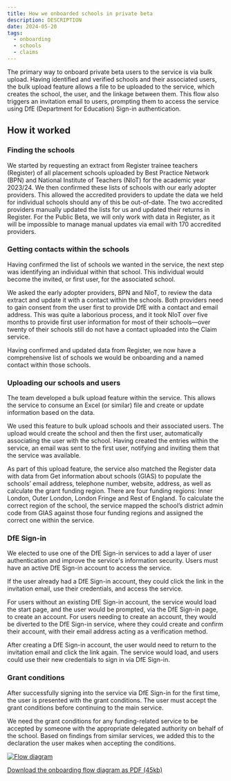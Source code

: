 ```yaml
---
title: How we onboarded schools in private beta
description: DESCRIPTION
date: 2024-05-20
tags:
  - onboarding
  - schools
  - claims
---
```


The primary way to onboard private beta users to the service is via bulk upload. Having identified and verified schools and their associated users, the bulk upload feature allows a file to be uploaded to the service, which creates the school, the user, and the linkage between them. This flow also triggers an invitation email to users, prompting them to access the service using DfE (Department for Education) Sign-in authentication.

## How it worked

### Finding the schools

We started by requesting an extract from Register trainee teachers (Register) of all placement schools uploaded by Best Practice Network (BPN) and National Institute of Teachers (NIoT) for the academic year 2023/24. We then confirmed these lists of schools with our early adopter providers. This allowed the accredited providers to update the data we held for individual schools should any of this be out-of-date. The two accredited providers manually updated the lists for us and updated their returns in Register. For the Public Beta, we will only work with data in Register, as it will be impossible to manage manual updates via email with 170 accredited providers.

### Getting contacts within the schools

Having confirmed the list of schools we wanted in the service, the next step was identifying an individual within that school. This individual would become the invited, or first user, for the associated school.

We asked the early adopter providers, BPN and NIoT, to review the data extract and update it with a contact within the schools. Both providers need to gain consent from the user first to provide DfE with a contact and email address. This was quite a laborious process, and it took NIoT over five months to provide first user information for most of their schools—over twenty of their schools still do not have a contact uploaded into the Claim service.

Having confirmed and updated data from Register, we now have a comprehensive list of schools we would be onboarding and a named contact within those schools.

### Uploading our schools and users

The team developed a bulk upload feature within the service. This allows the service to consume an Excel (or similar) file and create or update information based on the data.

We used this feature to bulk upload schools and their associated users. The upload would create the school and then the first user, automatically associating the user with the school. Having created the entries within the service, an email was sent to the first user, notifying and inviting them that the service was available.

As part of this upload feature, the service also matched the Register data with data from Get information about schools (GIAS) to populate the schools’ email address, telephone number, website, address, as well as calculate the grant funding region. There are four funding regions: Inner London, Outer London, London Fringe and Rest of England. To calculate the correct region of the school, the service mapped the school’s district admin code from GIAS against those four funding regions and assigned the correct one within the service.

### DfE Sign-in

We elected to use one of the DfE Sign-in services to add a layer of user authentication and improve the service's information security. Users must have an active DfE Sign-in account to access the service.

If the user already had a DfE Sign-in account, they could click the link in the invitation email, use their credentials, and access the service.

For users without an existing DfE Sign-in account, the service would load the start page, and the user would be prompted, via the DfE Sign-in page, to create an account. For users needing to create an account, they would be diverted to the DfE Sign-in service, where they could create and confirm their account, with their email address acting as a verification method.

After creating a DfE Sign-in account, the user would need to return to the invitation email and click the link again. The service would load, and users could use their new credentials to sign in via DfE Sign-in.

### Grant conditions

After successfully signing into the service via DfE Sign-in for the first time, the user is presented with the grant conditions. The user must accept the grant conditions before continuing to the main service.

We need the grant conditions for any funding-related service to be accepted by someone with the appropriate delegated authority on behalf of the school. Based on findings from similar services, we added this to the declaration the user makes when accepting the conditions.

[![Flow diagram](claim-funding-for-mentor-training--onboarding.png "Flow diagram")](claim-funding-for-mentor-training--onboarding.png)

[Download the onboarding flow diagram as PDF (45kb)](claim-funding-for-mentor-training--onboarding.pdf)
